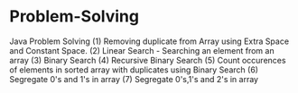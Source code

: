 # Problem-Solving
Java Problem Solving
(1) Removing duplicate from Array using Extra Space and Constant Space.
(2) Linear Search - Searching an element from an array
(3) Binary Search 
(4) Recursive Binary Search
(5) Count occurences of elements in sorted array with duplicates using Binary Search
(6) Segregate 0's and 1's in array
(7) Segregate 0's,1's and 2's in array

